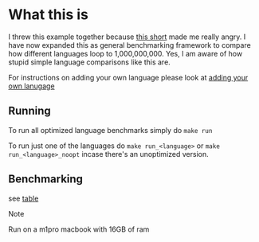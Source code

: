# What this is

I threw this example together because [this short](https://www.youtube.com/shorts/elehXpAvAUo) made me really angry.
I have now expanded this as general benchmarking framework to compare how different languages loop to 1,000,000,000.
Yes, I am aware of how stupid simple language comparisons like this are.

For instructions on adding your own language please look at [adding your own lanugage](./add_your_own_language.md)

## Running
To run all optimized language benchmarks simply do `make run`

To run just one of the languages do `make run_<language>` or `make run_<language>_noopt` incase there's an unoptimized version.

## Benchmarking

see [table](./timings.md)

> [!NOTE]
> Run on a m1pro macbook with 16GB of ram
